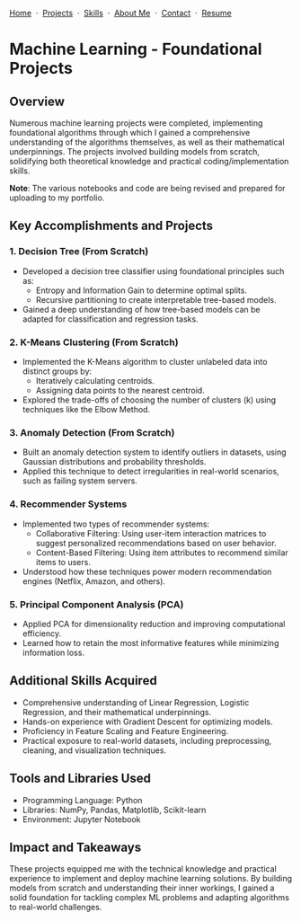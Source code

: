 [Home](https://github.com/saifullah-s/portfolio/blob/main/README.md) &nbsp;·&nbsp; [Projects](https://github.com/saifullah-s/portfolio/blob/main/projects.md) &nbsp;·&nbsp; [Skills](https://github.com/saifullah-s/portfolio/blob/main/skills.md) &nbsp;·&nbsp; [About Me](https://github.com/saifullah-s/portfolio/blob/main/about-me.md) &nbsp;·&nbsp; [Contact](https://github.com/saifullah-s/portfolio/blob/main/contact.md) &nbsp;·&nbsp; [Resume](https://github.com/saifullah-s/portfolio/blob/main/resume.md)  

# Machine Learning - Foundational Projects

## Overview  
Numerous machine learning projects were completed, implementing foundational algorithms through which I gained a comprehensive understanding of the algorithms themselves, as well as their mathematical underpinnings. The projects involved building models from scratch, solidifying both theoretical knowledge and practical coding/implementation skills.  

**Note**: The various notebooks and code are being revised and prepared for uploading to my portfolio.  

## Key Accomplishments and Projects  

### 1. Decision Tree (From Scratch)  
- Developed a decision tree classifier using foundational principles such as:
  - Entropy and Information Gain to determine optimal splits.
  - Recursive partitioning to create interpretable tree-based models.  
- Gained a deep understanding of how tree-based models can be adapted for classification and regression tasks.

### 2. K-Means Clustering (From Scratch)  
- Implemented the K-Means algorithm to cluster unlabeled data into distinct groups by:
  - Iteratively calculating centroids.
  - Assigning data points to the nearest centroid.
- Explored the trade-offs of choosing the number of clusters (k) using techniques like the Elbow Method.

### 3. Anomaly Detection (From Scratch)  
- Built an anomaly detection system to identify outliers in datasets, using Gaussian distributions and probability thresholds.
- Applied this technique to detect irregularities in real-world scenarios, such as failing system servers.

### 4. Recommender Systems  
- Implemented two types of recommender systems:
  - Collaborative Filtering: Using user-item interaction matrices to suggest personalized recommendations based on user behavior.
  - Content-Based Filtering: Using item attributes to recommend similar items to users.
- Understood how these techniques power modern recommendation engines (Netflix, Amazon, and others).

### 5. Principal Component Analysis (PCA)  
- Applied PCA for dimensionality reduction and improving computational efficiency.
- Learned how to retain the most informative features while minimizing information loss.

## Additional Skills Acquired
- Comprehensive understanding of Linear Regression, Logistic Regression, and their mathematical underpinnings.
- Hands-on experience with Gradient Descent for optimizing models.
- Proficiency in Feature Scaling and Feature Engineering.
- Practical exposure to real-world datasets, including preprocessing, cleaning, and visualization techniques.

## Tools and Libraries Used  
- Programming Language: Python  
- Libraries: NumPy, Pandas, Matplotlib, Scikit-learn  
- Environment: Jupyter Notebook

## Impact and Takeaways  
These projects equipped me with the technical knowledge and practical experience to implement and deploy machine learning solutions. By building models from scratch and understanding their inner workings, I gained a solid foundation for tackling complex ML problems and adapting algorithms to real-world challenges.
